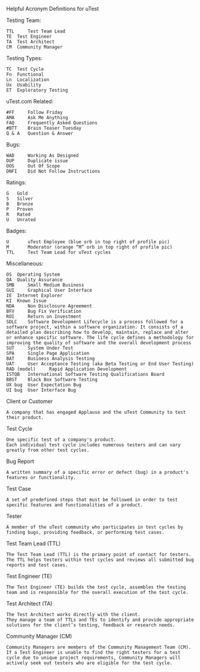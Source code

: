 Helpful Acronym Definitions for uTest

Testing Team:

    TTL 	Test Team Lead
    TE 	Test Engineer
    TA 	Test Architect
    CM 	Community Manager

Testing Types:

    TC 	Test Cycle
    Fn 	Functional
    Ln 	Localization
    Ux 	Usability
    ET 	Exploratory Testing

uTest.com Related:

    #FF 	Follow Friday  
    AMA 	Ask Me Anything  
    FAQ 	Frequently Asked Questions 	
    #BTT 	Brain Teaser Tuesday  
    Q & A 	Question & Answer

Bugs:

    WAD 	Working As Designed
    DUP 	Duplicate issue
    OOS 	Out Of Scope
    DNFI 	Did Not Follow Instructions

Ratings:

    G 	Gold   	
    S 	Silver  
    B 	Bronze 	  
    P 	Proven  
    R 	Rated 	  
    U 	Unrated  

Badges:  

    U       uTest Employee (blue orb in top right of profile pic)
    M       Moderator (orange “M” orb in top right of profile pic)
    TTL 	Test Team Lead for uTest cycles

Miscellaneous:  

    OS 	Operating System 
    QA 	Quality Assurance
    SMB 	Small Medium Business
    GUI 	Graphical User Interface
    IE 	Internet Explorer
    KI 	Known Issue
    NDA 	Non Disclosure Agreement
    BFV 	Bug Fix Verification
    ROI 	Return on Investment
    SDLC    Software Development Lifecycle is a process followed for a software project, within a software organization. It consists of a detailed plan describing how to develop, maintain, replace and alter or enhance specific software. The life cycle defines a methodology for improving the quality of software and the overall development process  
    SUT 	System Under Test
    SPA 	Single Page Application
    BAT 	Business Analysis Testing
    UAT 	User Acceptance Testing (aka Beta Testing or End User Testing)
    RAD (model) 	Rapid Application Development
    ISTQB 	International Software Testing Qualifications Board
    BBST 	Black Box Software Testing
    UX bug 	User Expectation Bug
    UI bug 	User Interface Bug

Client or Customer

    A company that has engaged Applause and the uTest Community to test their product.

Test Cycle

    One specific test of a company's product.
    Each individual test cycle includes numerous testers and can vary greatly from other test cycles.

Bug Report

    A written summary of a specific error or defect (bug) in a product's features or functionality.

Test Case

    A set of predefined steps that must be followed in order to test specific features and functionalities of a product.

Tester

    A member of the uTest community who participates in test cycles by finding bugs, providing feedback, or performing test cases.

Test Team Lead (TTL)

    The Test Team Lead (TTL) is the primary point of contact for testers.
    The TTL helps testers within test cycles and reviews all submitted bug reports and test cases.

Test Engineer (TE)

    The Test Engineer (TE) builds the test cycle, assembles the testing team and is responsible for the overall execution of the test cycle.

Test Architect (TA)

    The Test Architect works directly with the client.
    They manage a team of TTLs and TEs to identify and provide appropriate solutions for the client’s testing, feedback or research needs.

Community Manager (CM)

    Community Managers are members of the Community Management Team (CM).
    If a Test Engineer is unable to find the right testers for a test cycle due to unique project requirements, Community Managers will actively seek out testers who are eligible for the test cycle.